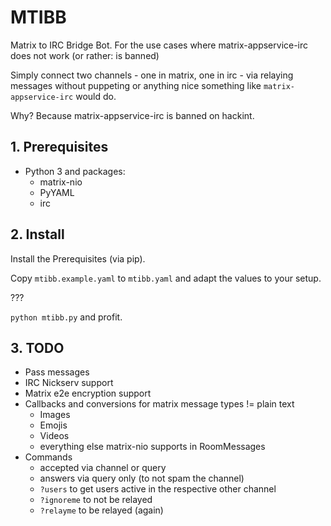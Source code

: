 # MTIBB
Matrix to IRC Bridge Bot. For the use cases where matrix-appservice-irc does not work (or rather: is banned)

Simply connect two channels - one in matrix, one in irc - via relaying messages without puppeting or anything nice something like ``matrix-appservice-irc`` would do.

Why? Because matrix-appservice-irc is banned on hackint.

## 1. Prerequisites
* Python 3 and packages:
    * matrix-nio
    * PyYAML
    * irc

## 2. Install
Install the Prerequisites (via pip).

Copy ``mtibb.example.yaml`` to ``mtibb.yaml`` and adapt the values to your setup.

???

``python mtibb.py`` and profit.

## 3. TODO 
* Pass messages
* IRC Nickserv support
* Matrix e2e encryption support
* Callbacks and conversions for matrix message types != plain text
    * Images
    * Emojis
    * Videos
    * everything else matrix-nio supports in RoomMessages
* Commands
    * accepted via channel or query
    * answers via query only (to not spam the channel)
    * ``?users`` to get users active in the respective other channel
    * ``?ignoreme`` to not be relayed
    * ``?relayme`` to be relayed (again)